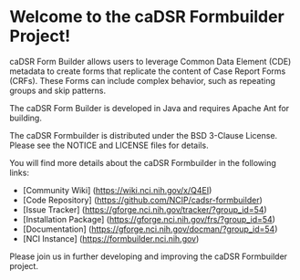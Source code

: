 Welcome to the caDSR Formbuilder Project!
=====================================

caDSR Form Builder allows users to leverage Common Data Element (CDE) metadata to create forms that replicate the content of Case Report Forms (CRFs).
These Forms can include complex behavior, such as repeating groups and skip patterns.

The caDSR Form Builder is developed in Java and requires Apache Ant for building.

The caDSR Formbuilder is distributed under the BSD 3-Clause License.
Please see the NOTICE and LICENSE files for details.

You will find more details about the caDSR Formbuilder in the following links:

 * [Community Wiki] (https://wiki.nci.nih.gov/x/Q4EI)
 * [Code Repository] (https://github.com/NCIP/cadsr-formbuilder)
 * [Issue Tracker] (https://gforge.nci.nih.gov/tracker/?group_id=54)
 * [Installation Package] (https://gforge.nci.nih.gov/frs/?group_id=54)
 * [Documentation] (https://gforge.nci.nih.gov/docman/?group_id=54)
 * [NCI Instance] (https://formbuilder.nci.nih.gov) 


Please join us in further developing and improving the caDSR Formbuilder project.
